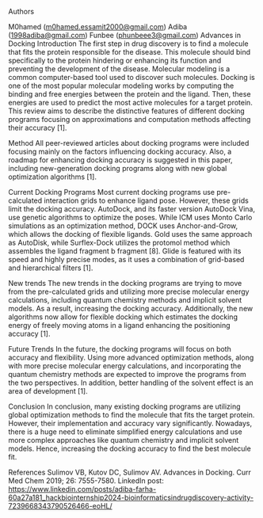 Authors

M0hamed (m0hamed.essamit2000@gmail.com)
Adiba (1998adiba@gmail.com)
Funbee (phunbeee3@gmail.com)
Advances in Docking
Introduction
The first step in drug discovery is to find a molecule that fits the protein responsible for the disease. This molecule should bind specifically to the protein hindering or enhancing its function and preventing the development of the disease. Molecular modeling is a common computer-based tool used to discover such molecules. Docking is one of the most popular molecular modeling works by computing the binding and free energies between the protein and the ligand. Then, these energies are used to predict the most active molecules for a target protein. This review aims to describe the distinctive features of different docking programs focusing on approximations and computation methods affecting their accuracy [1].

Method
All peer-reviewed articles about docking programs were included focusing mainly on the factors influencing docking accuracy. Also, a roadmap for enhancing docking accuracy is suggested in this paper, including new-generation docking programs along with new global optimization algorithms [1].

Current Docking Programs
Most current docking programs use pre-calculated interaction grids to enhance ligand pose. However, these grids limit the docking accuracy. AutoDock, and its faster version AutoDock Vina, use genetic algorithms to optimize the poses. While ICM uses Monto Carlo simulations as an optimization method, DOCK uses Anchor-and-Grow, which allows the docking of flexible ligands. Gold uses the same approach as AutoDisk, while Surflex-Dock utilizes the protomol method which assembles the ligand fragment b fragment [8]. Glide is featured with its speed and highly precise modes, as it uses a combination of grid-based and hierarchical filters [1].

New trends
The new trends in the docking programs are trying to move from the pre-calculated grids and utilizing more precise molecular energy calculations, including quantum chemistry methods and implicit solvent models. As a result, increasing the docking accuracy. Additionally, the new algorithms now allow for flexible docking which estimates the docking energy of freely moving atoms in a ligand enhancing the positioning accuracy [1].

Future Trends
In the future, the docking programs will focus on both accuracy and flexibility. Using more advanced optimization methods, along with more precise molecular energy calculations, and incorporating the quantum chemistry methods are expected to improve the programs from the two perspectives. In addition, better handling of the solvent effect is an area of development [1].

Conclusion
In conclusion, many existing docking programs are utilizing global optimization methods to find the molecule that fits the target protein. However, their implementation and accuracy vary significantly. Nowadays, there is a huge need to eliminate simplified energy calculations and use more complex approaches like quantum chemistry and implicit solvent models. Hence, increasing the docking accuracy to find the best molecule fit.

References
Sulimov VB, Kutov DC, Sulimov AV. Advances in Docking. Curr Med Chem 2019; 26: 7555-7580.
LinkedIn post: https://www.linkedin.com/posts/adiba-farha-60a27a181_hackbiointernship2024-bioinformaticsindrugdiscovery-activity-7239668343790526466-eoHL/
